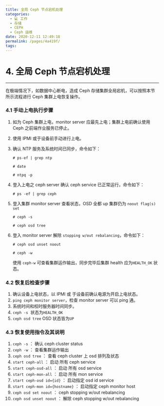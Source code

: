 ```yaml
---
title: 全局 Ceph 节点宕机处理
categories: 
  - 💻 工作
  - 存储
  - CEPH
  - Ceph 运维
date: 2020-12-11 12:49:18
permalink: /pages/4a419f/
tags: 
---
```

# 4. 全局 Ceph 节点宕机处理

----------

在极端情况下，如数据中心断电，造成 Ceph 存储集群全局宕机，可以按照本节所示流程进行 Ceph 集群上电恢复操作。

### 4.1 手动上电执行步骤

1. 如为 Ceph 集群上电，monitor server 应最先上电；集群上电前确认使用 Ceph 之前端作业服务已停止。

2. 使用 IPMI 或于设备前手动进行上电。

3. 确认 NTP 服务及系统时间已同步，命令如下：

   `# ps-ef | grep ntp`

   `# date`

   `# ntpq -p`

4. 登入上电之 ceph server 确认 ceph service 已正常运行，命令如下：

   `# ps -ef | grep ceph`

5. 登入集群 monitor server 查看状态，OSD 全都 up 集群仍为 `noout flag(s) set`

   `# ceph -s`

   `# ceph osd tree`

6. 登入 monitor server 解除 `stopping w/out rebalancing`，命令如下：

   `# ceph osd unset noout`

   `# ceph -w`

   使用 `ceph-w` 可查看集群运作输出，同步完毕后集群 health 应为`HEALTH_OK` 状态。

### 4.2 恢复后检查步骤

1. 确认设备上电状态，以 IPMI 或 于设备前确认电源为开启上电状态。
2. `ping ceph monitor server`，检查 monitor server 可以 ping 通。
3. 系统时间和校时服务器时间同步。
4. `ceph -s`  状态为`HEALTH_OK`
5. `ceph osd tree` OSD 状态皆为`UP`

### 4.3 恢复使用指令及其说明

1. `ceph -s` ： 确认 ceph cluster status
2. `ceph -w` ： 查看集群运作输出
3. `ceph osd tree` ： 查看 ceph cluster 上 osd 排列及状态
4. `start ceph-all` ： 启动 所有 ceph service
5. `start ceph-osd-all` ： 启动 所有 osd service
6. `start ceph-mon-all` ： 启动 所有 mon service
7. `start ceph-osd id={id}` ： 启动指定 osd id service
8. `start ceph-mon id={hostname}` ： 启动指定 ceph monitor host
9. `ceph osd set noout` ： ceph stopping w/out rebalancing
10. `ceph osd unset noout` ： 解除 ceph stopping w/out rebalancing







